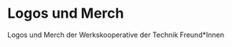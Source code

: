  Logos und Merch
=====================

Logos und Merch der Werkskooperative der Technik Freund\*Innen


